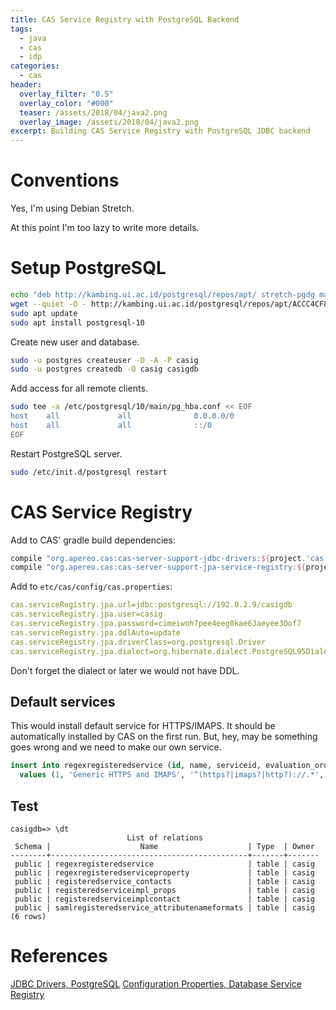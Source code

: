 ```yaml
---
title: CAS Service Registry with PostgreSQL Backend
tags:
  - java
  - cas
  - idp
categories:
  - cas
header:
  overlay_filter: "0.5"
  overlay_color: "#000"
  teaser: /assets/2018/04/java2.png
  overlay_image: /assets/2018/04/java2.png
excerpt: Building CAS Service Registry with PostgreSQL JDBC backend
---
```


# Conventions

Yes, I'm using Debian Stretch.

At this point I'm too lazy to write more details.

# Setup PostgreSQL

```bash
echo "deb http://kambing.ui.ac.id/postgresql/repos/apt/ stretch-pgdg main" | sudo tee /etc/apt/sources.list.d/postgresql.list
wget --quiet -O - http://kambing.ui.ac.id/postgresql/repos/apt/ACCC4CF8.asc | sudo apt-key add -
sudo apt update
sudo apt install postgresql-10
```

Create new user and database.

```bash
sudo -u postgres createuser -D -A -P casig
sudo -u postgres createdb -O casig casigdb
```

Add access for all remote clients.

```bash
sudo tee -a /etc/postgresql/10/main/pg_hba.conf << EOF
host    all             all              0.0.0.0/0                       md5
host    all             all              ::/0                            md5
EOF
```

Restart PostgreSQL server.

```bash
sudo /etc/init.d/postgresql restart
```

# CAS Service Registry

Add to CAS' gradle build dependencies:

```gradle
compile "org.apereo.cas:cas-server-support-jdbc-drivers:${project.'cas.version'}"
compile "org.apereo.cas:cas-server-support-jpa-service-registry:${project.'cas.version'}"
```

Add to `etc/cas/config/cas.properties`:

```yaml
cas.serviceRegistry.jpa.url=jdbc:postgresql://192.0.2.9/casigdb
cas.serviceRegistry.jpa.user=casig
cas.serviceRegistry.jpa.password=cimeiwoh7pee4eeg0kae6Jaeyee3Oof7
cas.serviceRegistry.jpa.ddlAuto=update
cas.serviceRegistry.jpa.driverClass=org.postgresql.Driver
cas.serviceRegistry.jpa.dialect=org.hibernate.dialect.PostgreSQL95Dialect
```

Don't forget the dialect or later we would not have DDL.

## Default services

This would install default service for HTTPS/IMAPS. It should be automatically
installed by CAS on the first run. But, hey, may be something goes wrong and we
need to make our own service.

```sql
insert into regexregisteredservice (id, name, serviceid, evaluation_order)
  values (1, 'Generic HTTPS and IMAPS', '^(https?|imaps?|http?)://.*', 0);
```  

## Test

```
casigdb=> \dt
                          List of relations
 Schema |                    Name                    | Type  | Owner
--------+--------------------------------------------+-------+-------
 public | regexregisteredservice                     | table | casig
 public | regexregisteredserviceproperty             | table | casig
 public | registeredservice_contacts                 | table | casig
 public | registeredserviceimpl_props                | table | casig
 public | registeredserviceimplcontact               | table | casig
 public | samlregisteredservice_attributenameformats | table | casig
(6 rows)

```

# References

[JDBC Drivers, PostgreSQL](https://apereo.github.io/cas/5.2.x/installation/JDBC-Drivers.html#postgresql)
[Configuration Properties, Database Service Registry](https://apereo.github.io/cas/5.2.x/installation/Configuration-Properties.html#database-service-registry)

